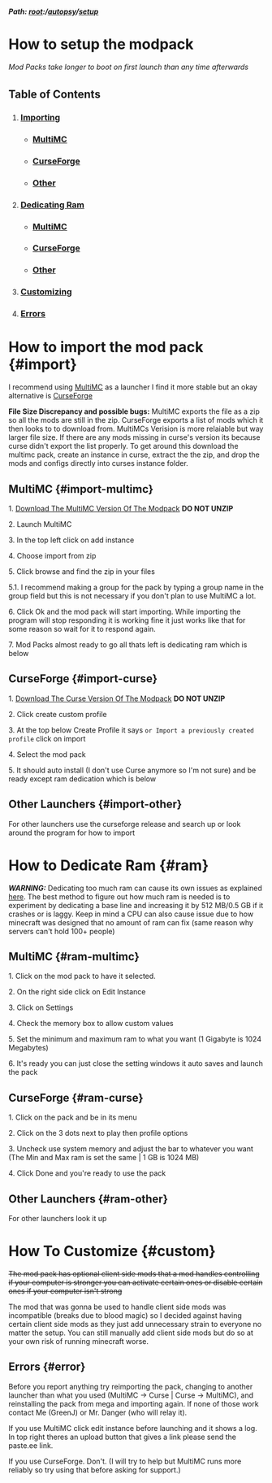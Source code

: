 ##### Path: [root](https://greenj.net):/[autopsy](https://greenj.net/autopsy)/[setup](https://greenj.net/autopsy/setup)

# How to setup the modpack

###### Mod Packs take longer to boot on first launch than any time afterwards

## Table of Contents
1. ### [Importing](#import)
    * ### [MultiMC](#import-multimc)
    * ### [CurseForge](#import-curse)
    * ### [Other](#import-other)
2. ### [Dedicating Ram](#ram)
    * ### [MultiMC](#ram-multimc)
    * ### [CurseForge](#ram-curse)
    * ### [Other](#ram-other)
3. ### [Customizing](#custom)
4. ### [Errors](#error)

# How to import the mod pack {#import}

I recommend using [MultiMC](https://multimc.org/#Download) as a launcher I find it more stable but an okay alternative is [CurseForge](https://download.curseforge.com/)

**File Size Discrepancy and possible bugs:** MultiMC exports the file as a zip so all the mods are still in the zip. CurseForge exports a list of mods which it then looks to to download from. MultiMCs Verision is more relaiable but way larger file size. If there are any mods missing in curse's version its because curse didn't export the list properly. To get around this download the multimc pack, create an instance in curse, extract the the zip, and drop the mods and configs directly into curses instance folder.


## MultiMC {#import-multimc}

1\. [Download The MultiMC Version Of The Modpack](https://mega.nz/file/W8w0HIiZ#Pzfxn-lqwd4uKWdblFdNfJX5M7Jxd-yaYdKpu3tCQq4) **DO NOT UNZIP**

2\. Launch MultiMC

3\. In the top left click on add instance

4\. Choose import from zip

5\. Click browse and find the zip in your files

5\.1\. I recommend making a group for the pack by typing a group name in the group field but this is not necessary if you don't plan to use MultiMC a lot.

6\. Click Ok and the mod pack will start importing. While importing the program will stop responding it is working fine it just works like that for some reason so wait for it to respond again.

7\. Mod Packs almost ready to go all thats left is dedicating ram which is below


## CurseForge {#import-curse}

1\. [Download The Curse Version Of The Modpack](https://mega.nz/file/W95lDSQD#-2otemsWEFUsrlv8omdAh7_7UD_D-T2UWRDN4O6QaII) **DO NOT UNZIP**

2\. Click create custom profile

3\. At the top below Create Profile it says `or Import a previously created profile` click on import

4\. Select the mod pack

5\. It should auto install (I don't use Curse anymore so I'm not sure) and be ready except ram dedication which is below

## Other Launchers {#import-other}

For other launchers use the curseforge release and search up or look around the program for how to import

# How to Dedicate Ram {#ram}

***WARNING:*** Dedicating too much ram can cause its own issues as explained [here](https://vazkii.net/blog_archive/#blog/ram-explanation). The best method to figure out how much ram is needed is to experiment by dedicating a base line and increasing it by 512 MB/0.5 GB if it crashes or is laggy. 
Keep in mind a CPU can also cause issue due to how minecraft was designed that no amount of ram can fix (same reason why servers can't hold 100+ people)

## MultiMC {#ram-multimc}

1\. Click on the mod pack to have it selected.

2\. On the right side click on Edit Instance

3\. Click on Settings

4\. Check the memory box to allow custom values

5\. Set the minimum and maximum ram to what you want (1 Gigabyte is 1024 Megabytes)

6\. It's ready you can just close the setting windows it auto saves and launch the pack

## CurseForge {#ram-curse}

1\. Click on the pack and be in its menu

2\. Click on the 3 dots next to play then profile options

3\. Uncheck use system memory and adjust the bar to whatever you want (The Min and Max ram is set the same \| 1 GB is 1024 MB)

4\. Click Done and you're ready to use the pack

## Other Launchers {#ram-other}

For other launchers look it up

# How To Customize {#custom}

~~The mod pack has optional client side mods that a mod handles controlling if your computer is stronger you can activate certain ones or disable certain ones if your computer isn't strong~~

The mod that was gonna be used to handle client side mods was incompatible (breaks due to blood magic) so I decided against having certain client side mods as they just add unnecessary strain to everyone no matter the setup. You can still manually add client side mods but do so at your own risk of running minecraft worse.

## Errors {#error}

Before you report anything try reimporting the pack, changing to another launcher than what you used (MultiMC -> Curse \| Curse -> MultiMC), and reinstalling the pack from mega and importing again. If none of those work contact Me (GreenJ) or Mr. Danger (who will relay it).

If you use MultiMC click edit instance before launching and it shows a log. In top right theres an upload button that gives a link please send the paste.ee link. 

If you use CurseForge. Don't. (I will try to help but MultiMC runs more reliably so try using that before asking for support.)